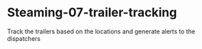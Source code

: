 # Steaming-07-trailer-tracking
Track the trailers based on the locations and generate alerts to the dispatchers 

